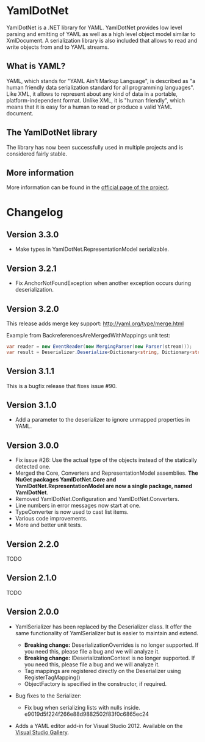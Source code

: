 # YamlDotNet

YamlDotNet is a .NET library for YAML. YamlDotNet provides low level parsing and emitting of YAML as well as a high level object model similar to XmlDocument. A serialization library is also included that allows to read and write objects from and to YAML streams.

## What is YAML?

YAML, which stands for "YAML Ain't Markup Language", is described as "a human friendly data serialization standard for all programming languages". Like XML, it allows to represent about any kind of data in a portable, platform-independent format. Unlike XML, it is "human friendly", which means that it is easy for a human to read or produce a valid YAML document.

## The YamlDotNet library

The library has now been successfully used in multiple projects and is considered fairly stable.

## More information

More information can be found in the [official page of the project](http://aaubry.net/pages/yamldotnet.html).

# Changelog

## Version 3.3.0

* Make types in YamlDotNet.RepresentationModel serializable.

## Version 3.2.1

* Fix AnchorNotFoundException when another exception occurs during deserialization.

## Version 3.2.0

This release adds merge key support: http://yaml.org/type/merge.html

Example from BackreferencesAreMergedWithMappings unit test:

```C#
var reader = new EventReader(new MergingParser(new Parser(stream)));
var result = Deserializer.Deserialize<Dictionary<string, Dictionary<string, string>>>(parser);
```

## Version 3.1.1

This is a bugfix release that fixes issue #90.

## Version 3.1.0

* Add a parameter to the deserializer to ignore unmapped properties in YAML.

## Version 3.0.0

* Fix issue #26: Use the actual type of the objects instead of the statically detected one.
* Merged the Core, Converters and RepresentationModel assemblies. **The NuGet packages YamlDotNet.Core and YamlDotNet.RepresentationModel are now a single package, named YamlDotNet**.
* Removed YamlDotNet.Configuration and YamlDotNet.Converters.
* Line numbers in error messages now start at one.
* TypeConverter is now used to cast list items.
* Various code improvements.
* More and better unit tests.

## Version 2.2.0

TODO

## Version 2.1.0

TODO

## Version 2.0.0

* YamlSerializer has been replaced by the Deserializer class. It offer the same functionality of YamlSerializer but is easier to maintain and extend.
  * **Breaking change:** DeserializationOverrides is no longer supported. If you need this, please file a bug and we will analyze it.
  * **Breaking change:** IDeserializationContext is no longer supported. If you need this, please file a bug and we will analyze it.
  * Tag mappings are registered directly on the Deserializer using RegisterTagMapping()
  * ObjectFactory is specified in the constructor, if required.

* Bug fixes to the Serializer:
  * Fix bug when serializing lists with nulls inside. e9019d5f224f266e88d9882502f83f0c6865ec24

* Adds a YAML editor add-in for Visual Studio 2012. Available on the [Visual Studio Gallery](http://visualstudiogallery.msdn.microsoft.com/34423c06-f756-4721-8394-bc3d23b91ca7).
